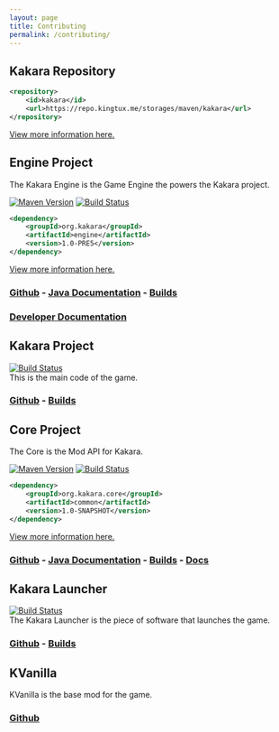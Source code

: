 ```yaml
---
layout: page
title: Contributing
permalink: /contributing/
---
```


## Kakara Repository
```xml
<repository>
    <id>kakara</id>
    <url>https://repo.kingtux.me/storages/maven/kakara</url>
</repository>
```
[View more information here.](https://mvnhelper.potatocorp.dev/repo/kakara)

## Engine Project
  
The Kakara Engine is the Game Engine the powers the Kakara project.  
  
[![Maven Version](https://mvnhelper.potatocorp.dev/kakara/org.kakara/engine/badge.png)](https://mvnhelper.potatocorp.dev/kakara/org.kakara/engine) [![Build Status](https://ci.potatocorp.dev/job/Kakara%20Engine%202/job/master/badge/icon)](https://ci.potatocorp.dev/job/Kakara%20Engine%202/job/master/)
```xml
<dependency>
    <groupId>org.kakara</groupId>
    <artifactId>engine</artifactId>
    <version>1.0-PRE5</version>
</dependency>
```
[View more information here.](https://mvnhelper.potatocorp.dev/kakara/org.kakara/engine)
### [Github](https://github.com/kakaragame/Engine) - [Java Documentation](https://ci.potatocorp.dev/job/Kakara%20Engine%202/job/master/javadoc/index.html) - [Builds](https://ci.potatocorp.dev/job/Kakara%20Engine%202/)  
### [Developer Documentation](https://docs.kakara.org/engine/)

## Kakara Project
[![Build Status](https://ci.potatocorp.dev/view/Kakara/job/Kakara/job/master/badge/icon)](https://ci.potatocorp.dev/view/Kakara/job/Kakara/job/master/)  
This is the main code of the game.
### [Github](https://github.com/kakaragame/Kakara) - [Builds](https://ci.potatocorp.dev/view/Kakara/job/Kakara/)

## Core Project
  
The Core is the Mod API for Kakara.  

[![Maven Version](https://mvnhelper.potatocorp.dev/kakara/org.kakara.core/common/badge.png)](https://mvnhelper.potatocorp.dev/kakara/org.kakara.core/common) [![Build Status](https://ci.potatocorp.dev/view/Kakara/job/Kakara%20Core/badge/icon)](https://ci.potatocorp.dev/view/Kakara/job/Kakara%20Core/)
```xml
<dependency>
    <groupId>org.kakara.core</groupId>
    <artifactId>common</artifactId>
    <version>1.0-SNAPSHOT</version>
</dependency>
```
[View more information here.](https://mvnhelper.potatocorp.dev/kakara/org.kakara.core/common)
### [Github](https://github.com/kakaragame/core) - [Java Documentation](https://ci.kingtux.dev/job/Kakara%20Core/javadoc/index.html) - [Builds](https://ci.kingtux.dev/job/Kakara%20Core/) - [Docs](https://docs.kakara.org/core/)


## Kakara Launcher
[![Build Status](https://ci.potatocorp.dev/job/KLauncher/job/master/badge/icon)](https://ci.potatocorp.dev/job/KLauncher/job/master/)  
The Kakara Launcher is the piece of software that launches the game.  
### [Github](https://github.com/kakaragame/KLauncher) - [Builds](https://ci.kingtux.dev/job/KLauncher/)

## KVanilla
KVanilla is the base mod for the game.  
### [Github](https://github.com/kakaragame/KVanilla)
